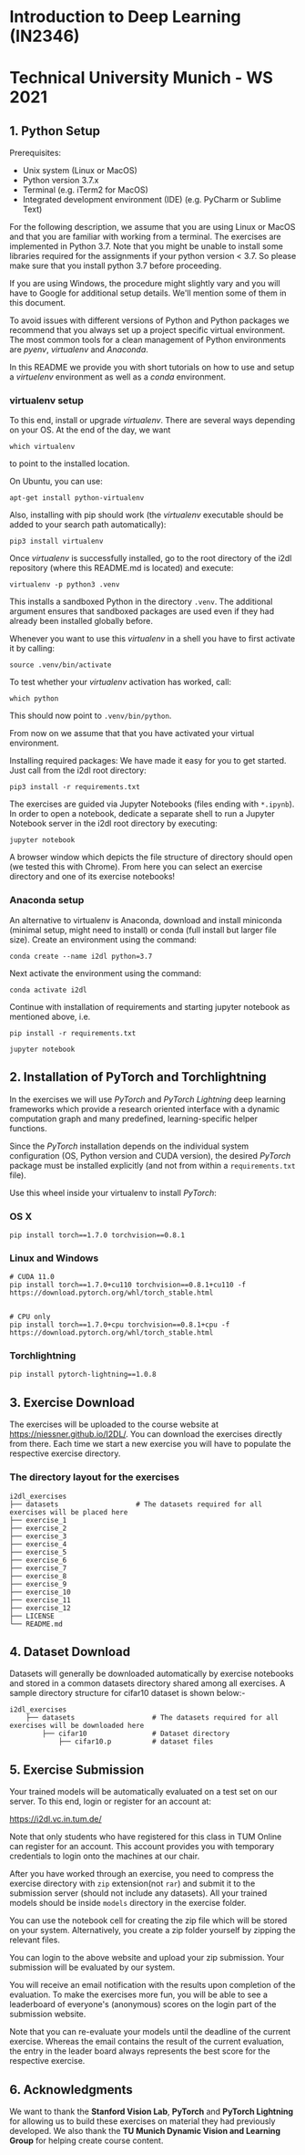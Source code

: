 # Introduction to Deep Learning (IN2346)
# Technical University Munich - WS 2021

## 1. Python Setup

Prerequisites:
- Unix system (Linux or MacOS)
- Python version 3.7.x
- Terminal (e.g. iTerm2 for MacOS)
- Integrated development environment (IDE) (e.g. PyCharm or Sublime Text)

For the following description, we assume that you are using Linux or MacOS and that you are familiar with working from a terminal. The exercises are implemented in Python 3.7. Note that you might be unable to install some libraries required for the assignments if your python version < 3.7. So please make sure that you install python 3.7 before proceeding.

If you are using Windows, the procedure might slightly vary and you will have to Google for additional setup details. We'll mention some of them in this document.

To avoid issues with different versions of Python and Python packages we recommend that you always set up a project specific virtual environment. The most common tools for a clean management of Python environments are *pyenv*, *virtualenv* and *Anaconda*.

In this README we provide you with short tutorials on how to use and setup a *virtuelenv* environment as well as a *conda* environment.

### virtualenv setup

 To this end, install or upgrade *virtualenv*. There are several ways depending on your OS. At the end of the day, we want

`which virtualenv`

to point to the installed location.

On Ubuntu, you can use:

`apt-get install python-virtualenv`

Also, installing with pip should work (the *virtualenv* executable should be added to your search path automatically):

`pip3 install virtualenv`

Once *virtualenv* is successfully installed, go to the root directory of the i2dl repository (where this README.md is located) and execute:

`virtualenv -p python3 .venv`

This installs a sandboxed Python in the directory `.venv`. The
additional argument ensures that sandboxed packages are used even if they had
already been installed globally before.

Whenever you want to use this *virtualenv* in a shell you have to first
activate it by calling:

`source .venv/bin/activate`

To test whether your *virtualenv* activation has worked, call:

`which python`

This should now point to `.venv/bin/python`.

From now on we assume that that you have activated your virtual environment.

Installing required packages:
We have made it easy for you to get started. Just call from the i2dl root directory:

`pip3 install -r requirements.txt`


The exercises are guided via Jupyter Notebooks (files ending with `*.ipynb`). In order to open a notebook, dedicate a separate shell to run a Jupyter Notebook server in the i2dl root directory by executing:

`jupyter notebook`

A browser window which depicts the file structure of directory should open (we tested this with Chrome). From here you can select an exercise directory and one of its exercise notebooks!


### Anaconda setup
An alternative to virtualenv is Anaconda, download and install miniconda (minimal setup, might need to install) or conda (full install but larger file size). Create an environment using the command:

`conda create --name i2dl python=3.7`

Next activate the environment using the command:

`conda activate i2dl`

Continue with installation of requirements and starting jupyter notebook as mentioned above, i.e.

`pip install -r requirements.txt` 

`jupyter notebook`


## 2. Installation of PyTorch and Torchlightning

In the exercises we will use *PyTorch* and *PyTorch Lightning* deep learning frameworks which provide a research oriented interface with a dynamic computation graph and many predefined, learning-specific helper functions.

Since the *PyTorch* installation depends on the individual system configuration (OS, Python version and CUDA version), the desired *PyTorch* package must be installed explicitly (and not from within a `requirements.txt` file).

Use this wheel inside your virtualenv to install *PyTorch*:
### OS X
`pip install torch==1.7.0 torchvision==0.8.1`
### Linux and Windows
```
# CUDA 11.0
pip install torch==1.7.0+cu110 torchvision==0.8.1+cu110 -f https://download.pytorch.org/whl/torch_stable.html


# CPU only
pip install torch==1.7.0+cpu torchvision==0.8.1+cpu -f https://download.pytorch.org/whl/torch_stable.html
```
### Torchlightning

`pip install pytorch-lightning==1.0.8`


## 3. Exercise Download

The exercises will be uploaded to the course website at https://niessner.github.io/I2DL/. You can download the exercises directly from there. Each time we start a new exercise you will have to populate the respective exercise directory. 
### The directory layout for the exercises

    i2dl_exercises
    ├── datasets                   # The datasets required for all exercises will be placed here
    ├── exercise_1                 
    ├── exercise_2                     
    ├── exercise_3                    
    ├── exercise_4
    ├── exercise_5
    ├── exercise_6
    ├── exercise_7                              
    ├── exercise_8
    ├── exercise_9
    ├── exercise_10
    ├── exercise_11
    ├── exercise_12                    
    ├── LICENSE
    └── README.md


## 4. Dataset Download

Datasets will generally be downloaded automatically by exercise notebooks and stored in a common datasets directory shared among all exercises. A sample directory structure for cifar10 dataset is shown below:-

    i2dl_exercises
        ├── datasets                   # The datasets required for all exercises will be downloaded here
            ├── cifar10                # Dataset directory
                ├── cifar10.p          # dataset files 

## 5. Exercise Submission
Your trained models will be automatically evaluated on a test set on our server. To this end, login or register for an account at:

https://i2dl.vc.in.tum.de/

Note that only students who have registered for this class in TUM Online can register for an account. This account provides you with temporary credentials to login onto the machines at our chair.

After you have worked through an exercise, you need to compress the exercise directory with `zip` extension(not `rar`) and submit it to the submission server (should not include any datasets). All your trained models should be inside `models` directory in the exercise folder. 

You can use the notebook cell for creating the zip file which will be stored on your system. Alternatively, you create a zip folder yourself by zipping the relevant files.

You can login to the above website and upload your zip submission. Your submission will be evaluated by our system. 

You will receive an email notification with the results upon completion of the evaluation. To make the exercises more fun, you will be able to see a leaderboard of everyone's (anonymous) scores on the login part of the submission website.

Note that you can re-evaluate your models until the deadline of the current exercise. Whereas the email contains the result of the current evaluation, the entry in the leader board always represents the best score for the respective exercise.


## 6. Acknowledgments

We want to thank the **Stanford Vision Lab**, **PyTorch** and **PyTorch Lightning** for allowing us to build these exercises on material they had previously developed. We also thank the **TU Munich Dynamic Vision and Learning Group** for helping create course content.
